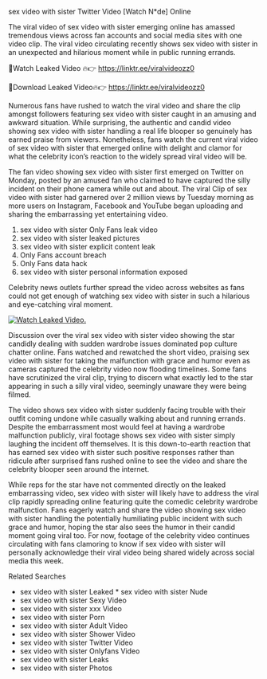 ﻿sex video with sister Twitter Video [Watch N*de] Online

The viral video of ﻿sex video with sister emerging online has amassed tremendous views across fan accounts and social media sites with one video clip. The viral video circulating recently shows ﻿sex video with sister in an unexpected and hilarious moment while in public running errands. 

🔴Watch Leaked Video 🔥👉  https://linktr.ee/viralvideozz0 

🔴Download Leaked Video🔥👉  https://linktr.ee/viralvideozz0 

Numerous fans have rushed to watch the viral video and share the clip amongst followers featuring ﻿sex video with sister caught in an amusing and awkward situation. While surprising, the authentic and candid video showing ﻿sex video with sister handling a real life blooper so genuinely has earned praise from viewers. Nonetheless, fans watch the current viral video of ﻿sex video with sister that emerged online with delight and clamor for what the celebrity icon’s reaction to the widely spread viral video will be.

The fan video showing ﻿sex video with sister first emerged on Twitter on Monday, posted by an amused fan who claimed to have captured the silly incident on their phone camera while out and about. The viral Clip of ﻿sex video with sister had garnered over 2 million views by Tuesday morning as more users on Instagram, Facebook and YouTube began uploading and sharing the embarrassing yet entertaining video. 

1. ﻿sex video with sister Only Fans leak video
2. ﻿sex video with sister leaked pictures
3. ﻿sex video with sister explicit content leak
4. Only Fans account breach
5. Only Fans data hack
6. ﻿sex video with sister personal information exposed

Celebrity news outlets further spread the video across websites as fans could not get enough of watching ﻿sex video with sister in such a hilarious and eye-catching viral moment. 

[![Watch Leaked Video.](https://miro.medium.com/v2/resize:fit:828/format:webp/1*cilzJN44JGOrTw9NJCrNHA.gif "Watch Leaked Video")](https://linktr.ee/viralvideozz0)

Discussion over the viral ﻿sex video with sister video showing the star candidly dealing with sudden wardrobe issues dominated pop culture chatter online. Fans watched and rewatched the short video, praising ﻿sex video with sister for taking the malfunction with grace and humor even as cameras captured the celebrity video now flooding timelines. Some fans have scrutinized the viral clip, trying to discern what exactly led to the star appearing in such a silly viral video, seemingly unaware they were being filmed.

The video shows ﻿sex video with sister suddenly facing trouble with their outfit coming undone while casually walking about and running errands. Despite the embarrassment most would feel at having a wardrobe malfunction publicly, viral footage shows ﻿sex video with sister simply laughing the incident off themselves. It is this down-to-earth reaction that has earned ﻿sex video with sister such positive responses rather than ridicule after surprised fans rushed online to see the video and share the celebrity blooper seen around the internet.  

While reps for the star have not commented directly on the leaked embarrassing video, ﻿sex video with sister will likely have to address the viral clip rapidly spreading online featuring quite the comedic celebrity wardrobe malfunction. Fans eagerly watch and share the video showing ﻿sex video with sister handling the potentially humiliating public incident with such grace and humor, hoping the star also sees the humor in their candid moment going viral too. For now, footage of the celebrity video continues circulating with fans clamoring to know if ﻿sex video with sister will personally acknowledge their viral video being shared widely across social media this week.

Related Searches
* ﻿sex video with sister Leaked
﻿* sex video with sister Nude
* ﻿sex video with sister Sexy Video
* ﻿sex video with sister xxx Video
* ﻿sex video with sister Porn
* ﻿sex video with sister Adult Video
* ﻿sex video with sister Shower Video
* ﻿sex video with sister Twitter Video
* ﻿sex video with sister Onlyfans Video
* ﻿sex video with sister Leaks
* ﻿sex video with sister Photos